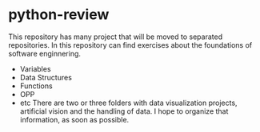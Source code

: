﻿# python-review
This repository has many project that will be moved to separated repositories.
In this repository can find exercises about the foundations of software enginnering.
  - Variables
  - Data Structures
  - Functions
  - OPP
  - etc
There are two or three folders with data visualization projects, artificial vision and the handling of data.
I hope to organize that information, as soon as possible.
